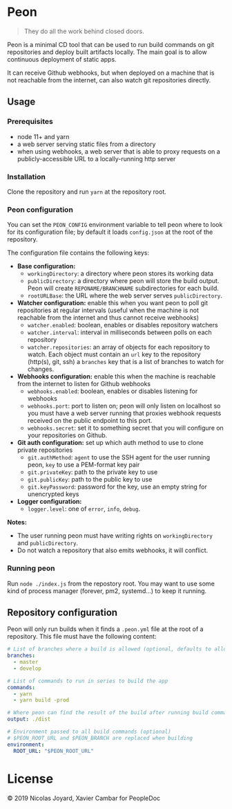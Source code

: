 # Peon

> They do all the work behind closed doors.

Peon is a minimal CD tool that can be used to run build commands on git
repositories and deploy built artifacts locally.  The main goal is to
allow continuous deployment of static apps.

It can receive Github webhooks, but when deployed on a machine that is not
reachable from the internet, can also watch git repositories directly.

## Usage

### Prerequisites

- node 11+ and yarn
- a web server serving static files from a directory
- when using webhooks, a web server that is able to proxy requests on a
  publicly-accessible URL to a locally-running http server

### Installation

Clone the repository and run `yarn` at the repository root.

### Peon configuration

You can set the `PEON_CONFIG` environment variable to tell peon where to
look for its configuration file; by default it loads `config.json` at the
root of the repository.

The configuration file contains the following keys:

- **Base configuration:**
  - `workingDirectory`: a directory where peon stores its working data
  - `publicDirectory`: a directory where peon will store the build output.
    Peon will create `REPONAME/BRANCHNAME` subdirectories for each build.
  - `rootURLBase`: the URL where the web server serves `publicDirectory`.
- **Watcher configuration:** enable this when you want peon to poll git
  repositories at regular intervals (useful when the machine is not reachable
  from the internet and thus cannot receive webhooks)
  - `watcher.enabled`: boolean, enables or disables repository watchers
  - `watcher.interval`: interval in milliseconds between polls on each
    repository
  - `watcher.repositories`: an array of objects for each repository to watch.
    Each object must contain an `url` key to the repository (http(s), git, ssh)
    a `branches` key that is a list of branches to watch for changes.
- **Webhooks configuration:** enable this when the machine is reachable from the
  internet to listen for Github webhooks
  - `webhooks.enabled`: boolean, enables or disables listening for webhooks
  - `webhooks.port`: port to listen on; peon will only listen on localhost so
    you must have a web server running that proxies webhook requests received
    on the public endpoint to this port.
  - `webhooks.secret`: set it to something secret that you will configure on
    your repositories on Github.
- **Git auth configuration:** set up which auth method to use to clone private
  repositories
  - `git.authMethod`: `agent` to use the SSH agent for the user running peon,
    `key` to use a PEM-format key pair
  - `git.privateKey`: path to the private key to use
  - `git.publicKey`: path to the public key to use
  - `git.keyPassword`: password for the key, use an empty string for unencrypted
    keys
- **Logger configuration:**
  - `logger.level`: one of `error`, `info`, `debug`.

**Notes:**
- The user running peon must have writing rights on `workingDirectory` and
  `publicDirectory`.
- Do not watch a repository that also emits webhooks, it will conflict.

### Running peon

Run `node ./index.js` from the repostory root.  You may want to use some
kind of process manager (forever, pm2, systemd...) to keep it running.

## Repository configuration

Peon will only run builds when it finds a `.peon.yml` file at the root of a
repository.  This file must have the following content:

```yaml
# List of branches where a build is allowed (optional, defaults to allowing all branches)
branches:
  - master
  - develop

# List of commands to run in series to build the app
commands:
  - yarn
  - yarn build -prod

# Where peon can find the result of the build after running build commands
output: ./dist

# Environment passed to all build commands (optional)
# $PEON_ROOT_URL and $PEON_BRANCH are replaced when building
environment:
  ROOT_URL: "$PEON_ROOT_URL"
```

# License

© 2019 Nicolas Joyard, Xavier Cambar for PeopleDoc
